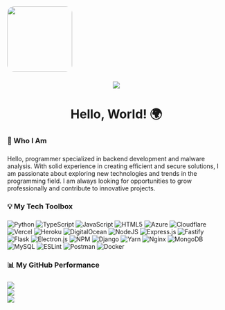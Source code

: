 <div align="center" style="transition: transform 0.2s; display: inline-block;">
  <img height="150" src="https://avatars.githubusercontent.com/u/v=4" 
       style="border-radius: 15px; transition: transform 0.2s;" 
       onmouseover="this.style.transform='scale(1.1)'" 
       onmouseout="this.style.transform='scale(1)'"/>
</div>

###

###

<div align="center">
  <img src="https://visitor-badge.laobi.icu/badge?page_id=glocf.glocf&"  />
</div>

###

<h1 align="center">Hello, World! 🌍</h1>

###

<h3 align="left">🌟 Who I Am </h3>

###

<p align="left">Hello, programmer specialized in backend development and malware analysis. With solid experience in creating efficient and secure solutions, I am passionate about exploring new technologies and trends in the programming field. I am always looking for opportunities to grow professionally and contribute to innovative projects.</p>

###

<h3 align="left">💡 My Tech Toolbox </h3>

###

![Python](https://img.shields.io/badge/python-3670A0?style=flat&logo=python&logoColor=ffdd54) ![TypeScript](https://img.shields.io/badge/typescript-%23007ACC.svg?style=flat&logo=typescript&logoColor=white) ![JavaScript](https://img.shields.io/badge/javascript-%23323330.svg?style=flat&logo=javascript&logoColor=%23F7DF1E) ![HTML5](https://img.shields.io/badge/html5-%23E34F26.svg?style=flat&logo=html5&logoColor=white) ![Azure](https://img.shields.io/badge/azure-%230072C6.svg?style=flat&logo=azure-devops&logoColor=white) ![Cloudflare](https://img.shields.io/badge/Cloudflare-F38020?style=flat&logo=Cloudflare&logoColor=white) ![Vercel](https://img.shields.io/badge/vercel-%23000000.svg?style=flat&logo=vercel&logoColor=white) ![Heroku](https://img.shields.io/badge/heroku-%23430098.svg?style=flat&logo=heroku&logoColor=white) ![DigitalOcean](https://img.shields.io/badge/DigitalOcean-%230167ff.svg?style=flat&logo=digitalOcean&logoColor=white) ![NodeJS](https://img.shields.io/badge/node.js-6DA55F?style=flat&logo=node.js&logoColor=white) ![Express.js](https://img.shields.io/badge/express.js-%23404d59.svg?style=flat&logo=express&logoColor=%2361DAFB) ![Fastify](https://img.shields.io/badge/fastify-%23000000.svg?style=flat&logo=fastify&logoColor=white) ![Flask](https://img.shields.io/badge/flask-%23000.svg?style=flat&logo=flask&logoColor=white) ![Electron.js](https://img.shields.io/badge/Electron-191970?style=flat&logo=Electron&logoColor=white) ![NPM](https://img.shields.io/badge/NPM-%23000000.svg?style=flat&logo=npm&logoColor=white) ![Django](https://img.shields.io/badge/django-%23092E20.svg?style=flat&logo=django&logoColor=white) ![Yarn](https://img.shields.io/badge/yarn-%232C8EBB.svg?style=flat&logo=yarn&logoColor=white) ![Nginx](https://img.shields.io/badge/nginx-%23009639.svg?style=flat&logo=nginx&logoColor=white) ![MongoDB](https://img.shields.io/badge/MongoDB-%234ea94b.svg?style=flat&logo=mongodb&logoColor=white) ![MySQL](https://img.shields.io/badge/mysql-%2300f.svg?style=flat&logo=mysql&logoColor=white) ![ESLint](https://img.shields.io/badge/ESLint-4B3263?style=flat&logo=eslint&logoColor=white) ![Postman](https://img.shields.io/badge/Postman-FF6C37?style=flat&logo=postman&logoColor=white) ![Docker](https://img.shields.io/badge/docker-%230db7ed.svg?style=flat&logo=docker&logoColor=white)


###

<h3 align="left">📊 My GitHub Performance </h3>

###

![](https://github-readme-stats.vercel.app/api?username=glocf&theme=tokyonight&hide_border=true&include_all_commits=false&count_private=false)<br/>
![](https://github-readme-streak-stats.herokuapp.com/?user=glocf&theme=tokyonight&hide_border=true)<br/>
![](https://github-readme-stats.vercel.app/api/top-langs/?username=glocf&theme=tokyonight&hide_border=true&include_all_commits=false&count_private=false&layout=compact)

